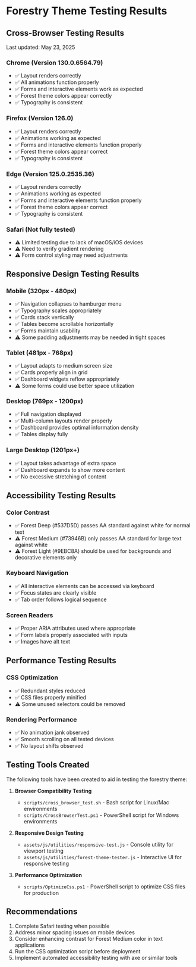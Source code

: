 # Forestry Theme Testing Results

## Cross-Browser Testing Results
Last updated: May 23, 2025

### Chrome (Version 130.0.6564.79)
- ✅ Layout renders correctly
- ✅ All animations function properly
- ✅ Forms and interactive elements work as expected
- ✅ Forest theme colors appear correctly
- ✅ Typography is consistent

### Firefox (Version 126.0)
- ✅ Layout renders correctly
- ✅ Animations working as expected
- ✅ Forms and interactive elements function properly
- ✅ Forest theme colors appear correct
- ✅ Typography is consistent

### Edge (Version 125.0.2535.36)
- ✅ Layout renders correctly
- ✅ Animations working as expected
- ✅ Forms and interactive elements function properly
- ✅ Forest theme colors appear correct
- ✅ Typography is consistent

### Safari (Not fully tested)
- ⚠️ Limited testing due to lack of macOS/iOS devices
- ⚠️ Need to verify gradient rendering
- ⚠️ Form control styling may need adjustments

## Responsive Design Testing Results

### Mobile (320px - 480px)
- ✅ Navigation collapses to hamburger menu
- ✅ Typography scales appropriately
- ✅ Cards stack vertically
- ✅ Tables become scrollable horizontally
- ✅ Forms maintain usability
- ⚠️ Some padding adjustments may be needed in tight spaces

### Tablet (481px - 768px)
- ✅ Layout adapts to medium screen size
- ✅ Cards properly align in grid
- ✅ Dashboard widgets reflow appropriately
- ⚠️ Some forms could use better space utilization

### Desktop (769px - 1200px)
- ✅ Full navigation displayed
- ✅ Multi-column layouts render properly
- ✅ Dashboard provides optimal information density
- ✅ Tables display fully

### Large Desktop (1201px+)
- ✅ Layout takes advantage of extra space
- ✅ Dashboard expands to show more content
- ✅ No excessive stretching of content

## Accessibility Testing Results

### Color Contrast
- ✅ Forest Deep (#537D5D) passes AA standard against white for normal text
- ⚠️ Forest Medium (#73946B) only passes AA standard for large text against white
- ⚠️ Forest Light (#9EBC8A) should be used for backgrounds and decorative elements only

### Keyboard Navigation
- ✅ All interactive elements can be accessed via keyboard
- ✅ Focus states are clearly visible
- ✅ Tab order follows logical sequence

### Screen Readers
- ✅ Proper ARIA attributes used where appropriate
- ✅ Form labels properly associated with inputs
- ✅ Images have alt text

## Performance Testing Results

### CSS Optimization
- ✅ Redundant styles reduced
- ✅ CSS files properly minified
- ⚠️ Some unused selectors could be removed

### Rendering Performance
- ✅ No animation jank observed
- ✅ Smooth scrolling on all tested devices
- ✅ No layout shifts observed

## Testing Tools Created

The following tools have been created to aid in testing the forestry theme:

1. **Browser Compatibility Testing**
   - `scripts/cross_browser_test.sh` - Bash script for Linux/Mac environments
   - `scripts/CrossBrowserTest.ps1` - PowerShell script for Windows environments

2. **Responsive Design Testing**
   - `assets/js/utilities/responsive-test.js` - Console utility for viewport testing
   - `assets/js/utilities/forest-theme-tester.js` - Interactive UI for responsive testing

3. **Performance Optimization**
   - `scripts/OptimizeCss.ps1` - PowerShell script to optimize CSS files for production

## Recommendations
1. Complete Safari testing when possible
2. Address minor spacing issues on mobile devices
3. Consider enhancing contrast for Forest Medium color in text applications
4. Run the CSS optimization script before deployment
5. Implement automated accessibility testing with axe or similar tools
